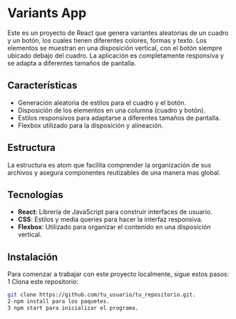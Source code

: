 # Variants App

Este es un proyecto de React que genera variantes aleatorias de un cuadro y un botón, los cuales tienen diferentes colores, formas y texto. Los elementos se muestran en una disposición vertical, con el botón siempre ubicado debajo del cuadro. La aplicación es completamente responsiva y se adapta a diferentes tamaños de pantalla.

## Características

- Generación aleatoria de estilos para el cuadro y el botón.
- Disposición de los elementos en una columna (cuadro y botón).
- Estilos responsivos para adaptarse a diferentes tamaños de pantalla.
- Flexbox utilizado para la disposición y alineación.

## Estructura
La estructura es atom que  facilita comprender la organización de sus archivos y asegura  componentes reutizables de una manera mas global.

## Tecnologías

- **React**: Librería de JavaScript para construir interfaces de usuario.
- **CSS**: Estilos y media queries para hacer la interfaz responsiva.
- **Flexbox**: Utilizado para organizar el contenido en una disposición vertical.

## Instalación
Para comenzar a trabajar con este proyecto localmente, sigue estos pasos:
1 Clona este repositorio:

   ```bash
   git clone https://github.com/tu_usuario/tu_repositorio.git.
2-npm install para los paquetes.
3 npm start para inicializar el programa.
